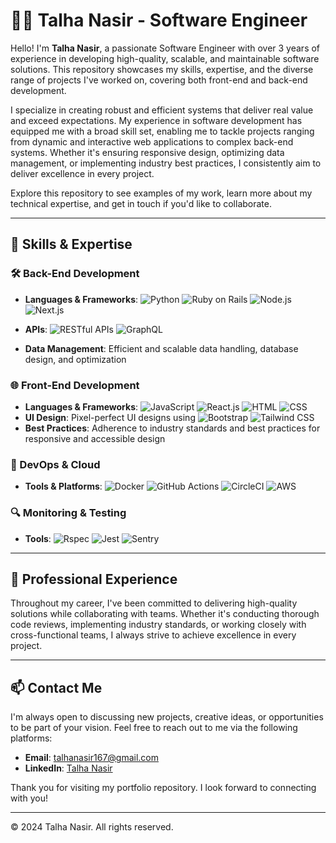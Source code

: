 # 🧑‍💻 Talha Nasir - Software Engineer

Hello! I'm **Talha Nasir**, a passionate Software Engineer with over 3 years of experience in developing high-quality, scalable, and maintainable software solutions. This repository showcases my skills, expertise, and the diverse range of projects I've worked on, covering both front-end and back-end development.

I specialize in creating robust and efficient systems that deliver real value and exceed expectations. My experience in software development has equipped me with a broad skill set, enabling me to tackle projects ranging from dynamic and interactive web applications to complex back-end systems. Whether it's ensuring responsive design, optimizing data management, or implementing industry best practices, I consistently aim to deliver excellence in every project.

Explore this repository to see examples of my work, learn more about my technical expertise, and get in touch if you'd like to collaborate.

---

## 💼 Skills & Expertise

### 🛠️ Back-End Development
- **Languages & Frameworks**: 
  ![Python](https://img.shields.io/badge/-Python-3776AB?style=flat-square&logo=python&logoColor=white) 
  ![Ruby on Rails](https://img.shields.io/badge/-Ruby%20on%20Rails-CC0000?style=flat-square&logo=ruby-on-rails&logoColor=white) 
  ![Node.js](https://img.shields.io/badge/-Node.js-339933?style=flat-square&logo=node.js&logoColor=white)
  ![Next.js](https://img.shields.io/badge/-Next.js-000000?style=flat-square&logo=next.js&logoColor=white) 

- **APIs**: 
  ![RESTful APIs](https://img.shields.io/badge/-RESTful%20APIs-green?style=flat-square&logo=api&logoColor=white) 
  ![GraphQL](https://img.shields.io/badge/-GraphQL-E10098?style=flat-square&logo=graphql&logoColor=white)
- **Data Management**: 
  Efficient and scalable data handling, database design, and optimization

### 🌐 Front-End Development
- **Languages & Frameworks**: 
  ![JavaScript](https://img.shields.io/badge/-JavaScript-F7DF1E?style=flat-square&logo=javascript&logoColor=black) 
  ![React.js](https://img.shields.io/badge/-React.js-61DAFB?style=flat-square&logo=react&logoColor=black) 
  ![HTML](https://img.shields.io/badge/-HTML-E34F26?style=flat-square&logo=html5&logoColor=white) 
  ![CSS](https://img.shields.io/badge/-CSS-1572B6?style=flat-square&logo=css3&logoColor=white)
- **UI Design**: 
  Pixel-perfect UI designs using 
  ![Bootstrap](https://img.shields.io/badge/-Bootstrap-7952B3?style=flat-square&logo=bootstrap&logoColor=white) 
  ![Tailwind CSS](https://img.shields.io/badge/-Tailwind%20CSS-06B6D4?style=flat-square&logo=tailwind-css&logoColor=white)
- **Best Practices**: 
  Adherence to industry standards and best practices for responsive and accessible design

### 🚀 DevOps & Cloud
- **Tools & Platforms**: 
  ![Docker](https://img.shields.io/badge/-Docker-2496ED?style=flat-square&logo=docker&logoColor=white) 
  ![GitHub Actions](https://img.shields.io/badge/-GitHub%20Actions-2088FF?style=flat-square&logo=github-actions&logoColor=white) 
  ![CircleCI](https://img.shields.io/badge/-CircleCI-343434?style=flat-square&logo=circleci&logoColor=white) 
  ![AWS](https://img.shields.io/badge/-AWS-232F3E?style=flat-square&logo=amazon-aws&logoColor=white)

### 🔍 Monitoring & Testing
- **Tools**: 
  ![Rspec](https://img.shields.io/badge/-Rspec-FF0000?style=flat-square&logo=rspec&logoColor=white) 
  ![Jest](https://img.shields.io/badge/-Jest-C21325?style=flat-square&logo=jest&logoColor=white) 
  ![Sentry](https://img.shields.io/badge/-Sentry-362D59?style=flat-square&logo=sentry&logoColor=white)

---

## 🧰 Professional Experience

Throughout my career, I've been committed to delivering high-quality solutions while collaborating with teams. Whether it's conducting thorough code reviews, implementing industry standards, or working closely with cross-functional teams, I always strive to achieve excellence in every project.

---

## 📫 Contact Me

I'm always open to discussing new projects, creative ideas, or opportunities to be part of your vision. Feel free to reach out to me via the following platforms:

- **Email**: [talhanasir167@gmail.com](mailto:talhanasir167@gmail.com)
- **LinkedIn**: [Talha Nasir](https://www.linkedin.com/in/talhanasir305/)

Thank you for visiting my portfolio repository. I look forward to connecting with you!

---

© 2024 Talha Nasir. All rights reserved.
